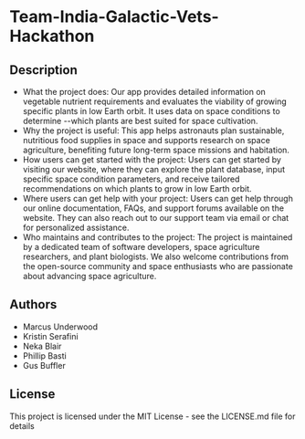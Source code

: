 # Team-India-Galactic-Vets-Hackathon

## Description
- What the project does:
Our app provides detailed information on vegetable nutrient requirements and evaluates the viability of growing specific plants in low Earth orbit. It uses data on space conditions to determine --which plants are best suited for space cultivation.
- Why the project is useful:
This app helps astronauts plan sustainable, nutritious food supplies in space and supports research on space agriculture, benefiting future long-term space missions and habitation.
- How users can get started with the project:
Users can get started by visiting our website, where they can explore the plant database, input specific space condition parameters, and receive tailored recommendations on which plants to grow in low Earth orbit.
- Where users can get help with your project:
Users can get help through our online documentation, FAQs, and support forums available on the website. They can also reach out to our support team via email or chat for personalized assistance.
- Who maintains and contributes to the project:
The project is maintained by a dedicated team of software developers, space agriculture researchers, and plant biologists. We also welcome contributions from the open-source community and space enthusiasts who are passionate about advancing space agriculture.

## Authors
- Marcus Underwood
- Kristin Serafini
- Neka Blair
- Phillip Basti
- Gus Buffler

## License
This project is licensed under the MIT License - see the LICENSE.md file for details
